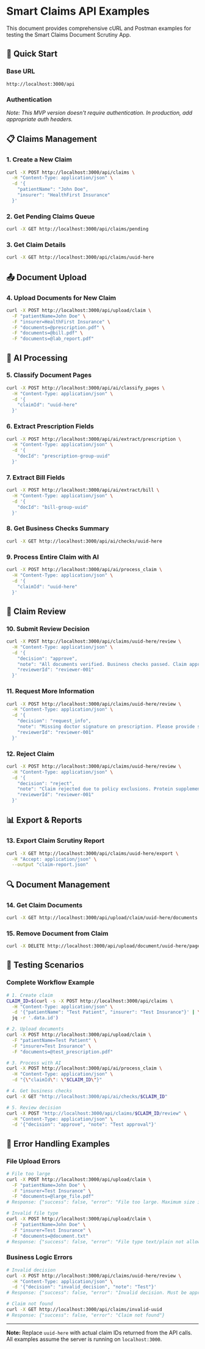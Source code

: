 # Smart Claims API Examples

This document provides comprehensive cURL and Postman examples for testing the Smart Claims Document Scrutiny App.

## 🚀 Quick Start

### Base URL
```
http://localhost:3000/api
```

### Authentication
*Note: This MVP version doesn't require authentication. In production, add appropriate auth headers.*

## 📋 Claims Management

### 1. Create a New Claim
```bash
curl -X POST http://localhost:3000/api/claims \
  -H "Content-Type: application/json" \
  -d '{
    "patientName": "John Doe",
    "insurer": "HealthFirst Insurance"
  }'
```

### 2. Get Pending Claims Queue
```bash
curl -X GET http://localhost:3000/api/claims/pending
```

### 3. Get Claim Details
```bash
curl -X GET http://localhost:3000/api/claims/uuid-here
```

## 📤 Document Upload

### 4. Upload Documents for New Claim
```bash
curl -X POST http://localhost:3000/api/upload/claim \
  -F "patientName=John Doe" \
  -F "insurer=HealthFirst Insurance" \
  -F "documents=@prescription.pdf" \
  -F "documents=@bill.pdf" \
  -F "documents=@lab_report.pdf"
```

## 🤖 AI Processing

### 5. Classify Document Pages
```bash
curl -X POST http://localhost:3000/api/ai/classify_pages \
  -H "Content-Type: application/json" \
  -d '{
    "claimId": "uuid-here"
  }'
```

### 6. Extract Prescription Fields
```bash
curl -X POST http://localhost:3000/api/ai/extract/prescription \
  -H "Content-Type: application/json" \
  -d '{
    "docId": "prescription-group-uuid"
  }'
```

### 7. Extract Bill Fields
```bash
curl -X POST http://localhost:3000/api/ai/extract/bill \
  -H "Content-Type: application/json" \
  -d '{
    "docId": "bill-group-uuid"
  }'
```

### 8. Get Business Checks Summary
```bash
curl -X GET http://localhost:3000/api/ai/checks/uuid-here
```

### 9. Process Entire Claim with AI
```bash
curl -X POST http://localhost:3000/api/ai/process_claim \
  -H "Content-Type: application/json" \
  -d '{
    "claimId": "uuid-here"
  }'
```

## 📝 Claim Review

### 10. Submit Review Decision
```bash
curl -X POST http://localhost:3000/api/claims/uuid-here/review \
  -H "Content-Type: application/json" \
  -d '{
    "decision": "approve",
    "note": "All documents verified. Business checks passed. Claim approved.",
    "reviewerId": "reviewer-001"
  }'
```

### 11. Request More Information
```bash
curl -X POST http://localhost:3000/api/claims/uuid-here/review \
  -H "Content-Type: application/json" \
  -d '{
    "decision": "request_info",
    "note": "Missing doctor signature on prescription. Please provide signed copy.",
    "reviewerId": "reviewer-001"
  }'
```

### 12. Reject Claim
```bash
curl -X POST http://localhost:3000/api/claims/uuid-here/review \
  -H "Content-Type: application/json" \
  -d '{
    "decision": "reject",
    "note": "Claim rejected due to policy exclusions. Protein supplements not covered.",
    "reviewerId": "reviewer-001"
  }'
```

## 📊 Export & Reports

### 13. Export Claim Scrutiny Report
```bash
curl -X GET http://localhost:3000/api/claims/uuid-here/export \
  -H "Accept: application/json" \
  --output "claim-report.json"
```

## 🔍 Document Management

### 14. Get Claim Documents
```bash
curl -X GET http://localhost:3000/api/upload/claim/uuid-here/documents
```

### 15. Remove Document from Claim
```bash
curl -X DELETE http://localhost:3000/api/upload/document/uuid-here/page-uuid
```

## 🧪 Testing Scenarios

### Complete Workflow Example
```bash
# 1. Create claim
CLAIM_ID=$(curl -s -X POST http://localhost:3000/api/claims \
  -H "Content-Type: application/json" \
  -d '{"patientName": "Test Patient", "insurer": "Test Insurance"}' | \
  jq -r '.data.id')

# 2. Upload documents
curl -X POST http://localhost:3000/api/upload/claim \
  -F "patientName=Test Patient" \
  -F "insurer=Test Insurance" \
  -F "documents=@test_prescription.pdf"

# 3. Process with AI
curl -X POST http://localhost:3000/api/ai/process_claim \
  -H "Content-Type: application/json" \
  -d "{\"claimId\": \"$CLAIM_ID\"}"

# 4. Get business checks
curl -X GET "http://localhost:3000/api/ai/checks/$CLAIM_ID"

# 5. Review decision
curl -X POST "http://localhost:3000/api/claims/$CLAIM_ID/review" \
  -H "Content-Type: application/json" \
  -d '{"decision": "approve", "note": "Test approval"}'
```

## 🚨 Error Handling Examples

### File Upload Errors
```bash
# File too large
curl -X POST http://localhost:3000/api/upload/claim \
  -F "patientName=John Doe" \
  -F "insurer=Test Insurance" \
  -F "documents=@large_file.pdf"
# Response: {"success": false, "error": "File too large. Maximum size is 10MB."}

# Invalid file type
curl -X POST http://localhost:3000/api/upload/claim \
  -F "patientName=John Doe" \
  -F "insurer=Test Insurance" \
  -F "documents=@document.txt"
# Response: {"success": false, "error": "File type text/plain not allowed. Only PDF and image files are supported."}
```

### Business Logic Errors
```bash
# Invalid decision
curl -X POST http://localhost:3000/api/claims/uuid-here/review \
  -H "Content-Type: application/json" \
  -d '{"decision": "invalid_decision", "note": "Test"}'
# Response: {"success": false, "error": "Invalid decision. Must be approve, reject, or request_info"}

# Claim not found
curl -X GET http://localhost:3000/api/claims/invalid-uuid
# Response: {"success": false, "error": "Claim not found"}
```

---

**Note:** Replace `uuid-here` with actual claim IDs returned from the API calls. All examples assume the server is running on `localhost:3000`. 